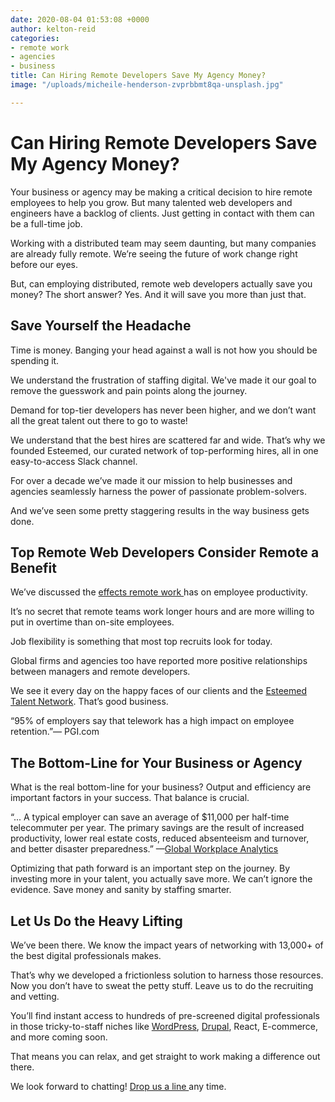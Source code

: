 ```yaml
---
date: 2020-08-04 01:53:08 +0000
author: kelton-reid
categories:
- remote work
- agencies
- business
title: Can Hiring Remote Developers Save My Agency Money?
image: "/uploads/micheile-henderson-zvprbbmt8qa-unsplash.jpg"

---
```

# Can Hiring Remote Developers Save My Agency Money?

Your business or agency may be making a critical decision to hire remote employees to help you grow. But many talented web developers and engineers have a backlog of clients. Just getting in contact with them can be a full-time job.

Working with a distributed team may seem daunting, but many companies are already fully remote. We’re seeing the future of work change right before our eyes.

But, can employing distributed, remote web developers actually save you money? The short answer? Yes. And it will save you more than just that.

## Save Yourself the Headache

Time is money. Banging your head against a wall is not how you should be spending it.

We understand the frustration of staffing digital. We've made it our goal to remove the guesswork and pain points along the journey.

Demand for top-tier developers has never been higher, and we don’t want all the great talent out there to go to waste!

We understand that the best hires are scattered far and wide. That’s why we founded Esteemed, our curated network of top-performing hires, all in one easy-to-access Slack channel.

For over a decade we’ve made it our mission to help businesses and agencies seamlessly harness the power of passionate problem-solvers.

And we’ve seen some pretty staggering results in the way business gets done.

## Top Remote Web Developers Consider Remote a Benefit

We’ve discussed the [effects remote work ](https://esteemed.io/blog/2020/08/01/can-remote-work-increase-employee-productivity/)has on employee productivity.

It’s no secret that remote teams work longer hours and are more willing to put in overtime than on-site employees.

Job flexibility is something that most top recruits look for today.

Global firms and agencies too have reported more positive relationships between managers and remote developers.

We see it every day on the happy faces of our clients and the [Esteemed Talent Network](https://esteemed.io/blog/2020/07/25/5-reasons-why-you-should-join-a-talent-network/). That’s good business.

“95% of employers say that telework has a high impact on employee retention.”— PGI.com

## The Bottom-Line for Your Business or Agency

What is the real bottom-line for your business? Output and efficiency are important factors in your success. That balance is crucial.

“... A typical employer can save an average of $11,000 per half-time telecommuter per year. The primary savings are the result of increased productivity, lower real estate costs, reduced absenteeism and turnover, and better disaster preparedness.” —[Global Workplace Analytics](https://globalworkplaceanalytics.com/telecommuting-statistics)

Optimizing that path forward is an important step on the journey. By investing more in your talent, you actually save more. We can’t ignore the evidence. Save money and sanity by staffing smarter.

## Let Us Do the Heavy Lifting

We’ve been there. We know the impact years of networking with 13,000+ of the best digital professionals makes.

That’s why we developed a frictionless solution to harness those resources. Now you don’t have to sweat the petty stuff. Leave us to do the recruiting and vetting.

You’ll find instant access to hundreds of pre-screened digital professionals in those tricky-to-staff niches like [WordPress](app.wpcontractors.com "Visit WordPress Contractors"), [Drupal](app.drupalcontractors.com "Visit Drupal Contractors"), React, E-commerce, and more coming soon.

That means you can relax, and get straight to work making a difference out there.

We look forward to chatting! [Drop us a line ](https://esteemed.io/sales/schedule-demo/ "Let's chat! ")any time.